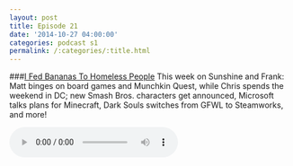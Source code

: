 ```yaml
---
layout: post
title: Episode 21
date: '2014-10-27 04:00:00'
categories: podcast s1
permalink: /:categories/:title.html
---
```


###[I Fed Bananas To Homeless People](http://files.podcast.geeksinprogress.com/files/podcasts/1/s01e21_BananasToHomelessPeople.mp3)
This week on Sunshine and Frank: Matt binges on board games and Munchkin Quest, while Chris spends the weekend in DC; new Smash Bros. characters get announced, Microsoft talks plans for Minecraft, Dark Souls switches from GFWL to Steamworks, and more!

<audio controls>
  <source src="http://files.podcast.geeksinprogress.com/files/podcasts/1/s01e21_BananasToHomelessPeople.mp3" 	type="audio/mpeg">
</audio>
